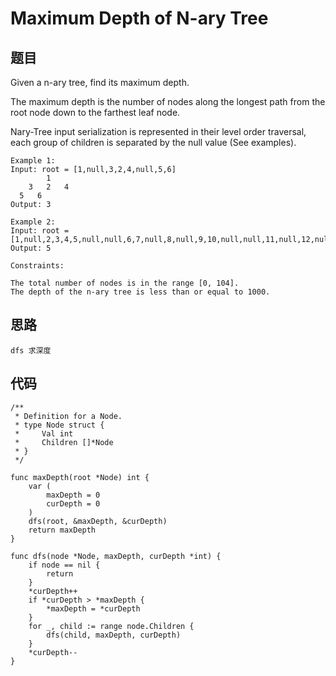 #   Maximum Depth of N-ary Tree


## 题目

Given a n-ary tree, find its maximum depth.

The maximum depth is the number of nodes along the longest path from the root node down to the farthest leaf node.

Nary-Tree input serialization is represented in their level order traversal, each group of children is separated by the null value (See examples).

 
```
Example 1:
Input: root = [1,null,3,2,4,null,5,6]
        1
    3   2   4
  5   6
Output: 3

Example 2:
Input: root = [1,null,2,3,4,5,null,null,6,7,null,8,null,9,10,null,null,11,null,12,null,13,null,null,14]
Output: 5

Constraints:

The total number of nodes is in the range [0, 104].
The depth of the n-ary tree is less than or equal to 1000.
```


## 思路

```
dfs 求深度
```

## 代码


```golang
/**
 * Definition for a Node.
 * type Node struct {
 *     Val int
 *     Children []*Node
 * }
 */

func maxDepth(root *Node) int {
	var (
		maxDepth = 0
		curDepth = 0
	)
	dfs(root, &maxDepth, &curDepth)
	return maxDepth
}

func dfs(node *Node, maxDepth, curDepth *int) {
	if node == nil {
		return 
	}
	*curDepth++
	if *curDepth > *maxDepth {
		*maxDepth = *curDepth
	}
	for _, child := range node.Children {
		dfs(child, maxDepth, curDepth)
	}
	*curDepth--
}
```
